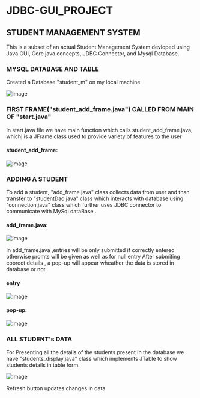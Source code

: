 # JDBC-GUI_PROJECT
## STUDENT MANAGEMENT SYSTEM
This is a subset of an actual Student Management System devloped using Java GUI, Core java concepts, JDBC Connector, and Mysql Database.

### MYSQL DATABASE AND TABLE 
Created a Database "student_m" on my local machine 

![image](https://user-images.githubusercontent.com/93510372/233863037-842d73ef-20f3-44d8-ac1e-48323c7ba182.png)

### FIRST FRAME("student_add_frame.java") CALLED FROM MAIN OF "start.java" 
In start.java file we have main function which calls student_add_frame.java, whichj is a JFrame class used to provide variety of features to the user
#### student_add_frame:
![image](https://user-images.githubusercontent.com/93510372/233863565-be0871cd-1759-44cd-af08-a5061cb37d78.png)

### ADDING A STUDENT 
To add a student, "add_frame.java" class collects data from user and than transfer to 
"studentDao.java" class which interacts with database using "connection.java" class 
which further uses JDBC connector to communicate with MySql dataBase .

#### add_frame.java:
![image](https://user-images.githubusercontent.com/93510372/233864064-766e16fe-05a4-45d0-9055-749e315d48b2.png)

In add_frame.java ,entries will be only submitted if correctly entered otherwise promts will be given as well as
for null entry
After submiting coorect details , a pop-up will appear wheather the data is stored in database or not 
#### entry
![image](https://user-images.githubusercontent.com/93510372/233864353-67208257-6363-4a0e-8c4c-a3e0aaa4ba86.png)

#### pop-up:
![image](https://user-images.githubusercontent.com/93510372/233864384-41d8cdd7-5ffc-403f-bd98-211eafe4c468.png)

### ALL STUDENT's DATA 
For Presenting all the details of the students present in the database we have "students_display.java" class which implements JTable 
to show students details in table form.

![image](https://user-images.githubusercontent.com/93510372/233864784-18dc5baf-9f61-4e6d-9fdb-69cb57b5313f.png)

Refresh button updates changes in data 








